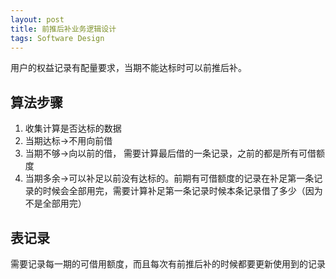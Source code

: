 ```yaml
---
layout: post
title: 前推后补业务逻辑设计
tags: Software Design
---
```


用户的权益记录有配量要求，当期不能达标时可以前推后补。

## 算法步骤
1. 收集计算是否达标的数据
2. 当期达标->不用向前借
3. 当期不够->向以前的借， 需要计算最后借的一条记录，之前的都是所有可借额度
4. 当期多余->可以补足以前没有达标的。前期有可借额度的记录在补足第一条记录的时候会全部用完，需要计算补足第一条记录时候本条记录借了多少（因为不是全部用完）

## 表记录
需要记录每一期的可借用额度，而且每次有前推后补的时候都要更新使用到的记录
